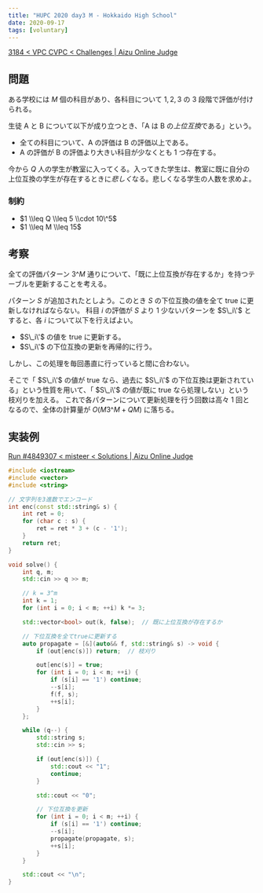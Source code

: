 ```yaml
---
title: "HUPC 2020 day3 M - Hokkaido High School"
date: 2020-09-17
tags: [voluntary]
---
```


[3184 < VPC CVPC < Challenges | Aizu Online Judge](https://onlinejudge.u-aizu.ac.jp/challenges/sources/VPC/CVPC/3184)

## 問題

ある学校には $M$ 個の科目があり、各科目について $1, 2, 3$ の 3 段階で評価が付けられる。

生徒 A と B について以下が成り立つとき、「A は B の*上位互換*である」という。

- 全ての科目について、A の評価は B の評価以上である。
- A の評価が B の評価より大きい科目が少なくとも 1 つ存在する。

今から $Q$ 人の学生が教室に入ってくる。入ってきた学生は、教室に既に自分の上位互換の学生が存在するときに*悲しく*なる。悲しくなる学生の人数を求めよ。

### 制約

- $1 \\leq Q \\leq 5 \\cdot 10\^5$
- $1 \\leq M \\leq 15$

## 考察

全ての評価パターン $3\^M$ 通りについて、「既に上位互換が存在するか」を持つテーブルを更新することを考える。

パターン $S$ が追加されたとしよう。このとき $S$ の下位互換の値を全て true に更新しなければならない。
科目 $i$ の評価が $S$ より 1 少ないパターンを $S\_i\'$ とすると、各 $i$ について以下を行えばよい。

- $S\_i\'$ の値を true に更新する。
- $S\_i\'$ の下位互換の更新を再帰的に行う。

しかし、この処理を毎回愚直に行っていると間に合わない。

そこで「 $S\_i\'$ の値が true なら、過去に $S\_i\'$ の下位互換は更新されている」という性質を用いて、「 $S\_i\'$ の値が既に true なら処理しない」という枝刈りを加える。
これで各パターンについて更新処理を行う回数は高々 1 回となるので、全体の計算量が $O(M 3\^M + QM)$ に落ちる。

## 実装例

[Run #4849307 < misteer < Solutions | Aizu Online Judge](https://onlinejudge.u-aizu.ac.jp/solutions/problem/3184/review/4849307/misteer/C++17)

```cpp
#include <iostream>
#include <vector>
#include <string>

// 文字列を3進数でエンコード
int enc(const std::string& s) {
    int ret = 0;
    for (char c : s) {
        ret = ret * 3 + (c - '1');
    }
    return ret;
}

void solve() {
    int q, m;
    std::cin >> q >> m;

    // k = 3^m
    int k = 1;
    for (int i = 0; i < m; ++i) k *= 3;

    std::vector<bool> out(k, false);  // 既に上位互換が存在するか

    // 下位互換を全てtrueに更新する
    auto propagate = [&](auto&& f, std::string& s) -> void {
        if (out[enc(s)]) return;  // 枝刈り

        out[enc(s)] = true;
        for (int i = 0; i < m; ++i) {
            if (s[i] == '1') continue;
            --s[i];
            f(f, s);
            ++s[i];
        }
    };

    while (q--) {
        std::string s;
        std::cin >> s;

        if (out[enc(s)]) {
            std::cout << "1";
            continue;
        }

        std::cout << "0";

        // 下位互換を更新
        for (int i = 0; i < m; ++i) {
            if (s[i] == '1') continue;
            --s[i];
            propagate(propagate, s);
            ++s[i];
        }
    }

    std::cout << "\n";
}
```

